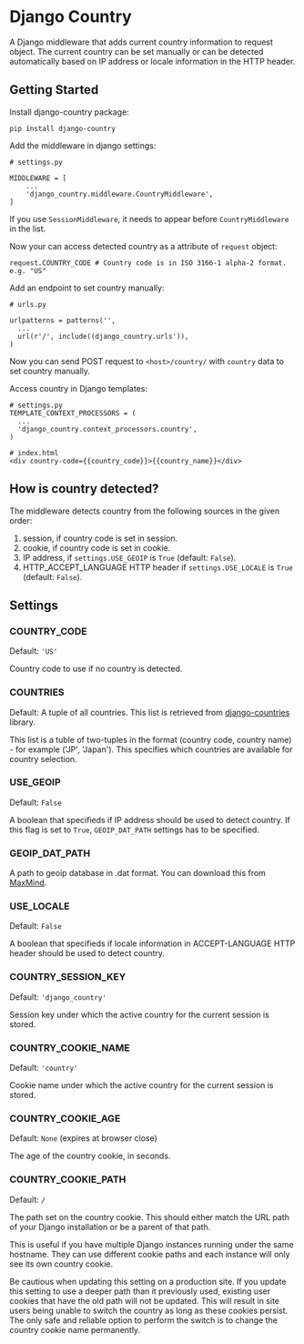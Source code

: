 # Django Country

A Django middleware that adds current country information to request object. The
current country can be set manually or can be detected automatically
based on IP address or locale information in the HTTP header.

## Getting Started

Install django-country package:
```
pip install django-country
```


Add the middleware in django settings:
```
# settings.py

MIDDLEWARE = [
    ...
    'django_country.middleware.CountryMiddleware',
]
```
If you use `SessionMiddleware`, it needs to appear before `CountryMiddleware` in the list.

Now your can access detected country as a attribute of `request` object:
```
request.COUNTRY_CODE # Country code is in ISO 3166-1 alpha-2 format. e.g. "US"
```


Add an endpoint to set country manually:
```
# urls.py

urlpatterns = patterns('',
  ...
  url(r'/', include((django_country.urls')),
)
```
Now you can send POST request to `<host>/country/` with `country` data
to set country manually.


Access country in Django templates:
```
# settings.py
TEMPLATE_CONTEXT_PROCESSORS = (
  ...
  'django_country.context_processors.country',
)

# index.html
<div country-code={{country_code}}>{{country_name}}</div>
```


## How is country detected?

The middleware detects country from the following sources in the given order:

1. session, if country code is set in session.
1. cookie, if country code is set in cookie.
1. IP address, if `settings.USE_GEOIP` is `True` (default: `False`).
1. HTTP_ACCEPT_LANGUAGE HTTP header if `settings.USE_LOCALE` is `True` (default: `False`).

## Settings

### COUNTRY_CODE
Default: `'US'`

Country code to use if no country is detected.

### COUNTRIES
Default: A tuple of all countries. This list is retrieved from [django-countries](https://github.com/SmileyChris/django-countries) library.

This list is a tuble of two-tuples in the format (country code, country name) - for example ('JP', 'Japan'). This specifies which countries are available for country selection.

### USE_GEOIP
Default: `False`

A boolean that specifieds if IP address should be used to detect country. If this flag is set to `True`, `GEOIP_DAT_PATH` settings has to be specified.

### GEOIP_DAT_PATH
A path to geoip database in .dat format. You can download this from [MaxMind](http://dev.maxmind.com/geoip/legacy/geolite/#Downloads).

### USE_LOCALE
Default: `False`

A boolean that specifieds if locale information in ACCEPT-LANGUAGE HTTP header should be used to detect country.

### COUNTRY_SESSION_KEY
Default: `'django_country'`

Session key under which the active country for the current session is stored.

### COUNTRY_COOKIE_NAME
Default: `'country'`

Cookie name under which the active country for the current session is stored.

### COUNTRY_COOKIE_AGE
Default: `None` (expires at browser close)

The age of the country cookie, in seconds.

### COUNTRY_COOKIE_PATH
Default: `/`

The path set on the country cookie. This should either match the URL
path of your Django installation or be a parent of that path.

This is useful if you have multiple Django instances running under the
same hostname. They can use different cookie paths and each instance
will only see its own country cookie.

Be cautious when updating this setting on a production site. If you
update this setting to use a deeper path than it previously used,
existing user cookies that have the old path will not be updated. This
will result in site users being unable to switch the country as long as
these cookies persist. The only safe and reliable option to perform the
switch is to change the country cookie name permanently.
